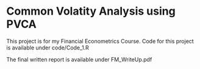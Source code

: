 # Common Volatity Analysis using PVCA 
 
This project is for my Financial Econometrics Course. Code for this project is available under code/Code_1.R

The final written report is available under FM_WriteUp.pdf
